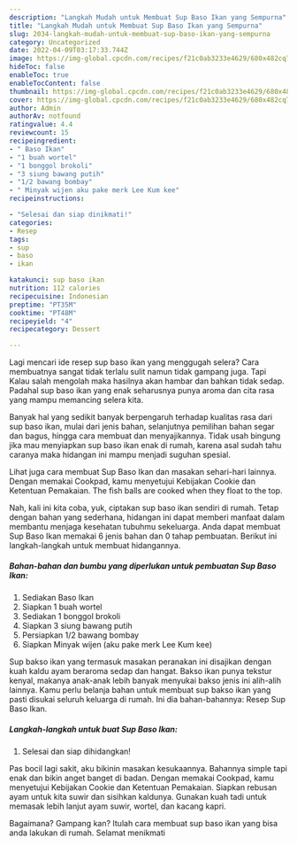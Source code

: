 ```yaml
---
description: "Langkah Mudah untuk Membuat Sup Baso Ikan yang Sempurna"
title: "Langkah Mudah untuk Membuat Sup Baso Ikan yang Sempurna"
slug: 2034-langkah-mudah-untuk-membuat-sup-baso-ikan-yang-sempurna
category: Uncategorized
date: 2022-04-09T03:17:33.744Z
image: https://img-global.cpcdn.com/recipes/f21c0ab3233e4629/680x482cq70/sup-baso-ikan-foto-resep-utama.jpg
hideToc: false
enableToc: true
enableTocContent: false
thumbnail: https://img-global.cpcdn.com/recipes/f21c0ab3233e4629/680x482cq70/sup-baso-ikan-foto-resep-utama.jpg
cover: https://img-global.cpcdn.com/recipes/f21c0ab3233e4629/680x482cq70/sup-baso-ikan-foto-resep-utama.jpg
author: Admin
authorAv: notfound
ratingvalue: 4.4
reviewcount: 15
recipeingredient:
- " Baso Ikan"
- "1 buah wortel"
- "1 bonggol brokoli"
- "3 siung bawang putih"
- "1/2 bawang bombay"
- " Minyak wijen aku pake merk Lee Kum kee"
recipeinstructions:

- "Selesai dan siap dinikmati!"
categories:
- Resep
tags:
- sup
- baso
- ikan

katakunci: sup baso ikan 
nutrition: 112 calories
recipecuisine: Indonesian
preptime: "PT35M"
cooktime: "PT48M"
recipeyield: "4"
recipecategory: Dessert

---
```



Lagi mencari ide resep sup baso ikan yang menggugah selera? Cara membuatnya sangat tidak terlalu sulit namun tidak gampang juga. Tapi Kalau salah mengolah maka hasilnya akan hambar dan bahkan tidak sedap. Padahal sup baso ikan yang enak seharusnya punya aroma dan cita rasa yang mampu memancing selera kita.


Banyak hal yang sedikit banyak berpengaruh terhadap kualitas rasa dari sup baso ikan, mulai dari jenis bahan, selanjutnya pemilihan bahan segar dan bagus, hingga cara membuat dan menyajikannya. Tidak usah bingung jika mau menyiapkan sup baso ikan enak di rumah, karena asal sudah tahu caranya maka hidangan ini mampu menjadi suguhan spesial.

Lihat juga cara membuat Sup Baso Ikan dan masakan sehari-hari lainnya. Dengan memakai Cookpad, kamu menyetujui Kebijakan Cookie dan Ketentuan Pemakaian. The fish balls are cooked when they float to the top.


Nah, kali ini kita coba, yuk, ciptakan sup baso ikan sendiri di rumah. Tetap dengan bahan yang sederhana, hidangan ini dapat memberi manfaat dalam membantu menjaga kesehatan tubuhmu sekeluarga. Anda dapat membuat Sup Baso Ikan memakai 6 jenis bahan dan 0 tahap pembuatan. Berikut ini langkah-langkah untuk membuat hidangannya.

<!--inarticleads1-->

##### Bahan-bahan dan bumbu yang diperlukan untuk pembuatan Sup Baso Ikan:

1. Sediakan  Baso Ikan
1. Siapkan 1 buah wortel
1. Sediakan 1 bonggol brokoli
1. Siapkan 3 siung bawang putih
1. Persiapkan 1/2 bawang bombay
1. Siapkan  Minyak wijen (aku pake merk Lee Kum kee)


Sup bakso ikan yang termasuk masakan peranakan ini disajikan dengan kuah kaldu ayam beraroma sedap dan hangat. Bakso ikan punya tekstur kenyal, makanya anak-anak lebih banyak menyukai bakso jenis ini alih-alih lainnya. Kamu perlu belanja bahan untuk membuat sup bakso ikan yang pasti disukai seluruh keluarga di rumah. Ini dia bahan-bahannya: Resep Sup Baso Ikan. 

<!--inarticleads2-->

##### Langkah-langkah untuk buat Sup Baso Ikan:


1. Selesai dan siap dihidangkan!

Pas bocil lagi sakit, aku bikinin masakan kesukaannya. Bahannya simple tapi enak dan bikin anget banget di badan. Dengan memakai Cookpad, kamu menyetujui Kebijakan Cookie dan Ketentuan Pemakaian. Siapkan rebusan ayam untuk kita suwir dan sisihkan kaldunya. Gunakan kuah tadi untuk memasak lebih lanjut ayam suwir, wortel, dan kacang kapri. 

Bagaimana? Gampang kan? Itulah cara membuat sup baso ikan yang bisa anda lakukan di rumah. Selamat menikmati
